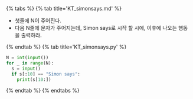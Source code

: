 {% tabs %}
{% tab title='KT_simonsays.md' %}

* 첫줄에 N이 주어진다.
* 다음 N줄에 문자가 주어지는데, Simon says로 시작 할 시에, 이후에 나오는 행동을 출력하라.

{% endtab %}
{% tab title='KT_simonsays.py' %}

```py
N = int(input())
for _ in range(N):
  s = input()
  if s[:10] == "Simon says":
    print(s[10:])
```

{% endtab %}
{% endtabs %}